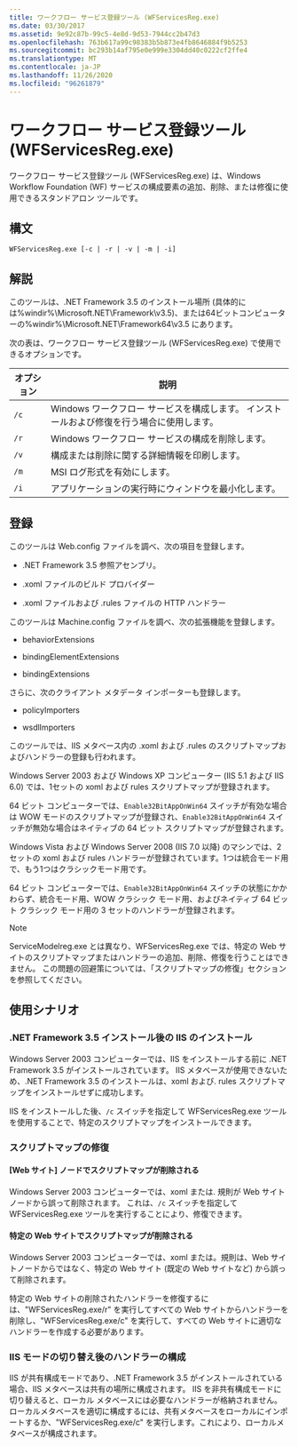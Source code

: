 ```yaml
---
title: ワークフロー サービス登録ツール (WFServicesReg.exe)
ms.date: 03/30/2017
ms.assetid: 9e92c87b-99c5-4e8d-9d53-7944cc2b47d3
ms.openlocfilehash: 763b617a99c98383b5b873e4fb8646884f9b5253
ms.sourcegitcommit: bc293b14af795e0e999e3304dd40c0222cf2ffe4
ms.translationtype: MT
ms.contentlocale: ja-JP
ms.lasthandoff: 11/26/2020
ms.locfileid: "96261879"
---
```

# <a name="workflow-service-registration-tool-wfservicesregexe"></a>ワークフロー サービス登録ツール (WFServicesReg.exe)

ワークフロー サービス登録ツール (WFServicesReg.exe) は、Windows Workflow Foundation (WF) サービスの構成要素の追加、削除、または修復に使用できるスタンドアロン ツールです。  
  
## <a name="syntax"></a>構文  
  
```console  
WFServicesReg.exe [-c | -r | -v | -m | -i]  
```  
  
## <a name="remarks"></a>解説  

 このツールは、.NET Framework 3.5 のインストール場所 (具体的には%windir%\Microsoft.NET\Framework\v3.5)、または64ビットコンピューターの%windir%\Microsoft.NET\Framework64\v3.5 にあります。  
  
 次の表は、ワークフロー サービス登録ツール (WFServicesReg.exe) で使用できるオプションです。  
  
|オプション|説明|  
|------------|-----------------|  
|`/c`|Windows ワークフロー サービスを構成します。 インストールおよび修復を行う場合に使用します。|  
|`/r`|Windows ワークフロー サービスの構成を削除します。|  
|`/v`|構成または削除に関する詳細情報を印刷します。|  
|`/m`|MSI ログ形式を有効にします。|  
|`/i`|アプリケーションの実行時にウィンドウを最小化します。|  
  
## <a name="registration"></a>登録  

 このツールは Web.config ファイルを調べ、次の項目を登録します。  
  
- .NET Framework 3.5 参照アセンブリ。  
  
- .xoml ファイルのビルド プロバイダー  
  
- .xoml ファイルおよび .rules ファイルの HTTP ハンドラー  
  
 このツールは Machine.config ファイルを調べ、次の拡張機能を登録します。  
  
- behaviorExtensions  
  
- bindingElementExtensions  
  
- bindingExtensions  
  
 さらに、次のクライアント メタデータ インポーターも登録します。  
  
- policyImporters  
  
- wsdlImporters  
  
 このツールでは、IIS メタベース内の .xoml および .rules のスクリプトマップおよびハンドラーの登録も行われます。  
  
 Windows Server 2003 および Windows XP コンピューター (IIS 5.1 および IIS 6.0) では、1セットの xoml および rules スクリプトマップが登録されます。  
  
 64 ビット コンピューターでは、`Enable32BitAppOnWin64` スイッチが有効な場合は WOW モードのスクリプトマップが登録され、`Enable32BitAppOnWin64` スイッチが無効な場合はネイティブの 64 ビット スクリプトマップが登録されます。  
  
 Windows Vista および Windows Server 2008 (IIS 7.0 以降) のマシンでは、2セットの xoml および rules ハンドラーが登録されています。1つは統合モード用で、もう1つはクラシックモード用です。  
  
 64 ビット コンピューターでは、`Enable32BitAppOnWin64` スイッチの状態にかかわらず、統合モード用、WOW クラシック モード用、およびネイティブ 64 ビット クラシック モード用の 3 セットのハンドラーが登録されます。  
  
> [!NOTE]
> ServiceModelreg.exe とは異なり、WFServicesReg.exe では、特定の Web サイトのスクリプトマップまたはハンドラーの追加、削除、修復を行うことはできません。 この問題の回避策については、「スクリプトマップの修復」セクションを参照してください。  
  
## <a name="usage-scenarios"></a>使用シナリオ  
  
### <a name="installing-iis-after-net-framework-35-is-installed"></a>.NET Framework 3.5 インストール後の IIS のインストール  

 Windows Server 2003 コンピューターでは、IIS をインストールする前に .NET Framework 3.5 がインストールされています。 IIS メタベースが使用できないため、.NET Framework 3.5 のインストールは、xoml および. rules スクリプトマップをインストールせずに成功します。  
  
 IIS をインストールした後、`/c` スイッチを指定して WFServicesReg.exe ツールを使用することで、特定のスクリプトマップをインストールできます。  
  
### <a name="repairing-the-scriptmaps"></a>スクリプトマップの修復  
  
#### <a name="scriptmap-deleted-under-web-sites-node"></a>[Web サイト] ノードでスクリプトマップが削除される  

 Windows Server 2003 コンピューターでは、xoml または. 規則が Web サイトノードから誤って削除されます。 これは、`/c` スイッチを指定して WFServicesReg.exe ツールを実行することにより、修復できます。  
  
#### <a name="scriptmap-deleted-under-a-particular-web-site"></a>特定の Web サイトでスクリプトマップが削除される  

 Windows Server 2003 コンピューターでは、xoml または。規則は、Web サイトノードからではなく、特定の Web サイト (既定の Web サイトなど) から誤って削除されます。  
  
 特定の Web サイトの削除されたハンドラーを修復するには、"WFServicesReg.exe/r" を実行してすべての Web サイトからハンドラーを削除し、"WFServicesReg.exe/c" を実行して、すべての Web サイトに適切なハンドラーを作成する必要があります。  
  
### <a name="configuring-handlers-after-switching-iis-mode"></a>IIS モードの切り替え後のハンドラーの構成  

 IIS が共有構成モードであり、.NET Framework 3.5 がインストールされている場合、IIS メタベースは共有の場所に構成されます。 IIS を非共有構成モードに切り替えると、ローカル メタベースには必要なハンドラーが格納されません。 ローカルメタベースを適切に構成するには、共有メタベースをローカルにインポートするか、"WFServicesReg.exe/c" を実行します。これにより、ローカルメタベースが構成されます。
